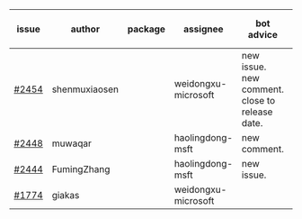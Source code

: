 | issue | author | package | assignee | bot advice | created date of issue | target release date | date from target |
| ------ | ------ | ------ | ------ | ------ | ------ | ------ | :-----: |
| [#2454](https://github.com/Azure/sdk-release-request/issues/2454) | shenmuxiaosen |  | weidongxu-microsoft | new issue. new comment. close to release date.  | 02-16 | 02-18 | 0 |
| [#2448](https://github.com/Azure/sdk-release-request/issues/2448) | muwaqar |  | haolingdong-msft | new comment. | 02-15 | 02-28 |  |
| [#2444](https://github.com/Azure/sdk-release-request/issues/2444) | FumingZhang |  | haolingdong-msft | new issue. | 02-14 | 02-21 |  |
| [#1774](https://github.com/Azure/sdk-release-request/issues/1774) | giakas |  | weidongxu-microsoft |  | 07-14 | 07-19 |  |
